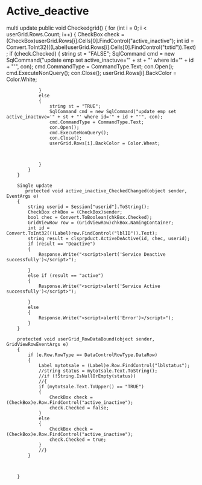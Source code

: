 # Active_deactive
multi update
public void Checkedgrid()
        {
            for (int i = 0; i < userGrid.Rows.Count; i++)
            {
                CheckBox check = (CheckBox)userGrid.Rows[i].Cells[0].FindControl("active_inactive");
                int id = Convert.ToInt32(((Label)userGrid.Rows[i].Cells[0].FindControl("txtid")).Text);
                if (check.Checked)
                {
                    string st = "FALSE";
                    SqlCommand cmd = new SqlCommand("update emp set active_inactuve='" + st + "' where id='" + id + "'", con);
                    cmd.CommandType = CommandType.Text;
                    con.Open();
                    cmd.ExecuteNonQuery();
                    con.Close();
                    userGrid.Rows[i].BackColor = Color.White;
                  
                }
                else
                {
                    string st = "TRUE";
                    SqlCommand cmd = new SqlCommand("update emp set active_inactuve='" + st + "' where id='" + id + "'", con);
                    cmd.CommandType = CommandType.Text;
                    con.Open();
                    cmd.ExecuteNonQuery();
                    con.Close();
                    userGrid.Rows[i].BackColor = Color.Wheat;
                   


                }
            }
        }

        Single update
           protected void active_inactive_CheckedChanged(object sender, EventArgs e)
        {
            string userid = Session["userid"].ToString();
            CheckBox chkBox = (CheckBox)sender;
            bool chec = Convert.ToBoolean(chkBox.Checked);
            GridViewRow row = (GridViewRow)chkBox.NamingContainer;
            int id = Convert.ToInt32(((Label)row.FindControl("lblID")).Text);
            string result = clsprpduct.ActiveDeActive(id, chec, userid);
            if (result == "Deactive")
            {
                Response.Write("<script>alert('Service Deactive successfully')</script>");

            }
            else if (result == "active")
            {
                Response.Write("<script>alert('Service Active successfully')</script>");

            }
            else
            {
                Response.Write("<script>alert('Error')</script>");
            }
        }

        protected void userGrid_RowDataBound(object sender, GridViewRowEventArgs e)
        {
            if (e.Row.RowType == DataControlRowType.DataRow)
            {
                Label mytotsale = (Label)e.Row.FindControl("lblstatus");
                //string status = mytotsale.Text.ToString();
                //if (!String.IsNullOrEmpty(status))
                //{
                if (mytotsale.Text.ToUpper() == "TRUE")
                {
                    CheckBox check = (CheckBox)e.Row.FindControl("active_inactive");
                    check.Checked = false;
                }
                else
                {
                    CheckBox check = (CheckBox)e.Row.FindControl("active_inactive");
                    check.Checked = true;
                }
                //}
            }


            
        }
